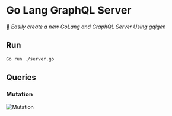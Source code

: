 # Go Lang GraphQL Server

_👀 Easily create a new GoLang and GraphQL Server Using gqlgen_

## Run

```bash
Go run ./server.go
```

## Queries
### Mutation
![Mutation](go-graphql/assets/findAll.png?raw=true "Mutation Query")